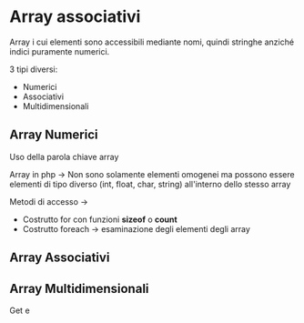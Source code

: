 # Array associativi
Array i cui elementi sono accessibili mediante nomi, quindi stringhe anziché indici puramente numerici.

3 tipi diversi:
- Numerici
- Associativi
- Multidimensionali


## Array Numerici

Uso della parola chiave array

Array in php -> Non sono solamente elementi omogenei ma possono essere elementi di tipo diverso (int, float, char, string) all'interno dello stesso array

Metodi di accesso ->
 - Costrutto for con funzioni **sizeof** o **count**
 - Costrutto foreach -> esaminazione degli elementi degli array

## Array Associativi

## Array Multidimensionali


Get e 

<!--stackedit_data:
eyJoaXN0b3J5IjpbMTQzMDYyMzQwMCwtMTYyMTQzMDQ3OSwxOT
A1Mjk5Nzk2XX0=
-->